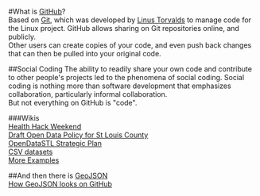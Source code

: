 #What is [GitHub](http://github.com)?  
Based on [Git](http://git-scm.com/), which was developed by <a href="http://upload.wikimedia.org/wikipedia/commons/3/3c/Sv-Linus_Torvalds2.ogg">Linus Torvalds</a> to manage code for the Linux project. GitHub allows sharing on Git repositories online, and publicly.  
Other users can create copies of your code, and even push back changes that can then be pulled into your original code.  
  
##Social Coding
The ability to readily share your own code and contribute to other people's projects led to the phenomena of social coding. Social coding is nothing more than software development that emphasizes collaboration, particularly informal collaboration.  
But not everything on GitHub is "code".
  
###Wikis  
[Health Hack Weekend](https://github.com/OpenDataSTL/health-hack-weekend/wiki)  
[Draft Open Data Policy for St Louis County](https://github.com/schwuw/openDataPolicy_stlco/wiki)  
[OpenDataSTL Strategic Plan](https://github.com/OpenDataSTL/StrategicPlan2015/blob/master/DraftPlan.md)  
[CSV datasets](https://github.com/OpenDataSTL/stl-datasets/blob/master/CountyFY2013WarrantsByCity.csv)  
[More Examples](https://github.com/OpenDataSTL/stl-datasets)  
  
##And then there is [GeoJSON](https://raw.githubusercontent.com/OpenDataSTL/stl-datasets/master/courts.geojson)  
[How GeoJSON looks on GitHub](https://github.com/OpenDataSTL/stl-datasets/blob/master/courts.geojson)  
